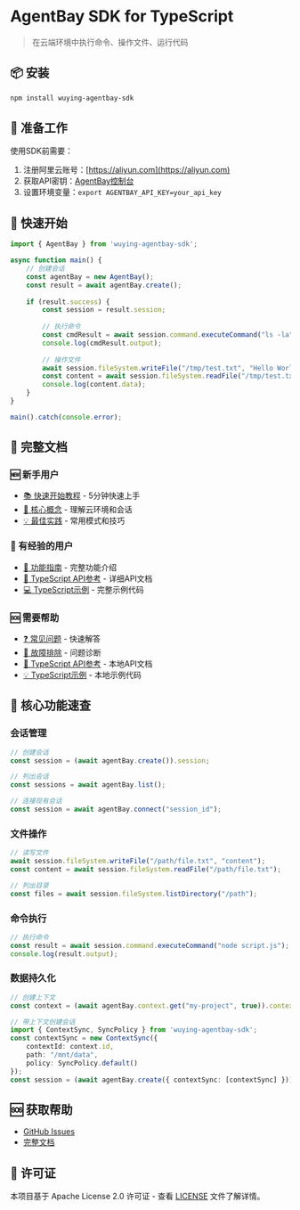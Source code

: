# AgentBay SDK for TypeScript

> 在云端环境中执行命令、操作文件、运行代码

## 📦 安装

```bash
npm install wuying-agentbay-sdk
```

## 🚀 准备工作

使用SDK前需要：

1. 注册阿里云账号：[https://aliyun.com](https://aliyun.com)
2. 获取API密钥：[AgentBay控制台](https://agentbay.console.aliyun.com/service-management)
3. 设置环境变量：`export AGENTBAY_API_KEY=your_api_key`

## 🚀 快速开始
```typescript
import { AgentBay } from 'wuying-agentbay-sdk';

async function main() {
    // 创建会话
    const agentBay = new AgentBay();
    const result = await agentBay.create();
    
    if (result.success) {
        const session = result.session;
        
        // 执行命令
        const cmdResult = await session.command.executeCommand("ls -la");
        console.log(cmdResult.output);
        
        // 操作文件
        await session.fileSystem.writeFile("/tmp/test.txt", "Hello World");
        const content = await session.fileSystem.readFile("/tmp/test.txt");
        console.log(content.data);
    }
}

main().catch(console.error);
```

## 📖 完整文档

### 🆕 新手用户
- [📚 快速开始教程](https://github.com/aliyun/wuying-agentbay-sdk/tree/main/docs/quickstart) - 5分钟快速上手
- [🎯 核心概念](https://github.com/aliyun/wuying-agentbay-sdk/tree/main/docs/quickstart/basic-concepts.md) - 理解云环境和会话
- [💡 最佳实践](https://github.com/aliyun/wuying-agentbay-sdk/tree/main/docs/quickstart/best-practices.md) - 常用模式和技巧

### 🚀 有经验的用户
- [📖 功能指南](https://github.com/aliyun/wuying-agentbay-sdk/tree/main/docs/guides) - 完整功能介绍
- [🔧 TypeScript API参考](docs/api/) - 详细API文档
- [💻 TypeScript示例](docs/examples/) - 完整示例代码

### 🆘 需要帮助
- [❓ 常见问题](https://github.com/aliyun/wuying-agentbay-sdk/tree/main/docs/quickstart/faq.md) - 快速解答
- [🔧 故障排除](https://github.com/aliyun/wuying-agentbay-sdk/tree/main/docs/quickstart/troubleshooting.md) - 问题诊断
- [🔧 TypeScript API参考](docs/api/README.md) - 本地API文档
- [💡 TypeScript示例](docs/examples/README.md) - 本地示例代码

## 🔧 核心功能速查

### 会话管理
```typescript
// 创建会话
const session = (await agentBay.create()).session;

// 列出会话
const sessions = await agentBay.list();

// 连接现有会话
const session = await agentBay.connect("session_id");
```

### 文件操作
```typescript
// 读写文件
await session.fileSystem.writeFile("/path/file.txt", "content");
const content = await session.fileSystem.readFile("/path/file.txt");

// 列出目录
const files = await session.fileSystem.listDirectory("/path");
```

### 命令执行
```typescript
// 执行命令
const result = await session.command.executeCommand("node script.js");
console.log(result.output);
```

### 数据持久化
```typescript
// 创建上下文
const context = (await agentBay.context.get("my-project", true)).context;

// 带上下文创建会话
import { ContextSync, SyncPolicy } from 'wuying-agentbay-sdk';
const contextSync = new ContextSync({
    contextId: context.id,
    path: "/mnt/data",
    policy: SyncPolicy.default()
});
const session = (await agentBay.create({ contextSync: [contextSync] })).session;
```

## 🆘 获取帮助

- [GitHub Issues](https://github.com/aliyun/wuying-agentbay-sdk/issues)
- [完整文档](https://github.com/aliyun/wuying-agentbay-sdk/tree/main/docs)

## 📄 许可证

本项目基于 Apache License 2.0 许可证 - 查看 [LICENSE](../LICENSE) 文件了解详情。

